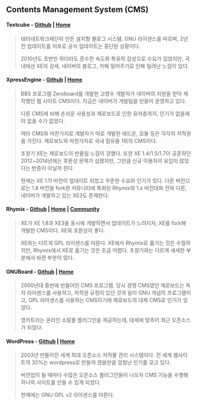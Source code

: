 Contents Management System (CMS)
---
#### **Textcube** - [Github](https://github.com/Needlworks/Textcube) | [Home](http://www.textcube.org/)
> 태터네트워크재단이 만든 설치형 블로그 시스템. GNU 라이센스를 따르며, 2년전 업데이트를 이후로 공식 업데이트는 중단된 상황이다.
>
> 2010년도 초반만 하더라도 준수한 속도와 특유의 감성으로 수요가 있었지만, 국내에선 XE의 강세, 네이버의 블로그, 카페 밀어주기로 인해 밀려난 느낌이 있다.

#### **XpressEngine** - [Github](https://github.com/xpressengine/xe-core) | [Home](https://www.xpressengine.com)
> BBS 프로그램 Zeroboard를 개발한 고영수 개발자가 네이버의 지원을 받아 제작했던 웹 사이트 CMS이다. 지금은 네이버가 개발팀을 만들어 운영하고 있다.
>
> 다른 CMS에 비해 손쉬운 사용성과 제로보드로 인한 유저층까지, 인기가 없을래야 없을 수가 없었다.
>
> 여타 CMS와 마찬가지로 개발자가 따로 개발한 애드온, 모듈 등은 각각의 저작권을 가진다. 제로보드와 마찬가지로 국내 점유율 1위의 CMS이다.
>
> 초창기 XE는 제로보드의 판올림 느낌이 강했다. 또한 XE 1.4/1.5/1.7이 공존하던 2012~2014년에는 호환성 문제가 심했지만, 그만큼 신규 이용자의 유입이 많았다는 반증이 아닐까 한다.
>
> 현재는 XE 1.11 버전이 업데이트 되었고 꾸준한 수요와 인기가 있다. 다른 버전으로는 1.8 버전을 fork한 커뮤니티에 특화된 Rhymix와 1.x 버전대와 전혀 다른, 네이버가 개발하고 있는 XE3도 존재한다.

#### **Rhymix** - [Github](https://github.com/rhymix/rhymix) | [Home](https://rhymix.org/) | [Community](https://xetown.com/)
> XE가 XE 1.8과 XE3을 동시에 개발하면서 업데이트가 느려지자, XE를 fork해 개발한 CMS이다. XE와 호환성이 좋다.
>
> XE와는 다르게 GPL 라이센스를 따른다. XE에서 Rhymix로 옮기는 것은 수월하지만, Rhymix에서 XE로 옮기는 것은 조금 어렵다. 초창기와는 다르게 세세한 부분에서 바뀐 부분이 많다.

#### **GNUBoard** - [Github](https://github.com/gnuboard/gnuboard5) | [Home](https://sir.kr/)
> 2000년대 중반에 만들어진 CMS 프로그램. 당시 경쟁 CMS였던 제로보드는 독자 라이센스를 사용하고, 저작권 규정이 있던 것과 달리 GNU 개념의 프로그램이고, GPL 라이센스를 사용하는 CMS이기에 제로보드의 대체 CMS로 인기가 있었다.
>
> 영카트라는 온라인 쇼핑몰 플러그인을 제공하는데, 대세에 맞추어 최근 오픈소스가 되었다.

#### **WordPress** - [Github](https://github.com/WordPress/WordPress) | [Home](https://ko.wordpress.com/)
> 2003년 만들어진 세계 최대 오픈소스 저작물 관리 시스템이다. 전 세계 웹사이트의 30%는 wordpress로 만들어 졌을만큼 엄청난 인기를 갖고 있다.
>
> 버전업이 될 때마다 수많은 오픈소스 플러그인들이 나오자 CMS 기능을 수행해 하나의 사이트를 만들 수 있게 되었다.
>
> 현재에는 GNU GPL v2 라이센스를 따른다.